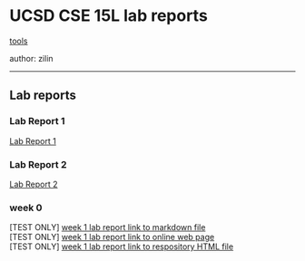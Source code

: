 # UCSD CSE 15L lab reports
[tools](Drafts\construction_site.html)

author: zilin
___
## Lab reports
### Lab Report 1
[Lab Report 1](https://kiminus.github.io/cse15l-lab-reports/Lab_Report_1/lab-report-1)

### Lab Report 2
[Lab Report 2](https://kiminus.github.io/cse15l-lab-reports/Lab_Report_2/Lab_Report_2)

### week 0
[TEST ONLY] [week 1 lab report link to markdown file](lab-report-week1.md)    
[TEST ONLY] [week 1 lab report link to online web page](https://kiminus.github.io/cse15l-lab-reports/lab-report-week1)   
[TEST ONLY] [week 1 lab report link to respository HTML file](lab-report-week1.html)
